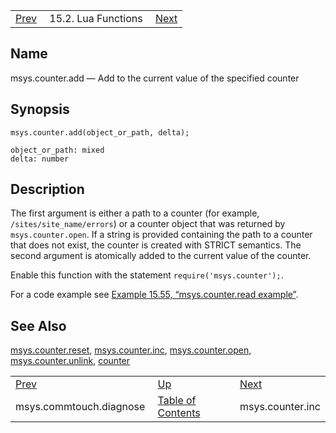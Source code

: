 |     |     |     |
| --- | --- | --- |
| [Prev](lua.ref.msys.commtouch.diagnose)  | 15.2. Lua Functions |  [Next](lua.ref.msys.counter.inc.php) |

<a name="lua.ref.msys.counter.add"></a>
## Name

msys.counter.add — Add to the current value of the specified counter

<a name="idp26382144"></a>
## Synopsis

`msys.counter.add(object_or_path, delta);`

```
object_or_path: mixed
delta: number
```
<a name="idp26384832"></a>
## Description

The first argument is either a path to a counter (for example, `/sites/site_name/errors`) or a counter object that was returned by `msys.counter.open`. If a string is provided containing the path to a counter that does not exist, the counter is created with STRICT semantics. The second argument is atomically added to the current value of the counter.

Enable this function with the statement `require('msys.counter');`.

For a code example see [Example 15.55, “msys.counter.read example”](lua.ref.msys.counter.read#lua.ref.msys.counter.read.example "Example 15.55. msys.counter.read example").

<a name="idp26389616"></a>
## See Also

[msys.counter.reset](lua.ref.msys.counter.reset "msys.counter.reset"), [msys.counter.inc](lua.ref.msys.counter.inc.php "msys.counter.inc"), [msys.counter.open](lua.ref.msys.counter.open.php "msys.counter.open"), [msys.counter.unlink](lua.ref.msys.counter.unlink.php "msys.counter.unlink"), [counter](console_commands.counter.php "counter")

|     |     |     |
| --- | --- | --- |
| [Prev](lua.ref.msys.commtouch.diagnose)  | [Up](lua.function.details.php) |  [Next](lua.ref.msys.counter.inc.php) |
| msys.commtouch.diagnose  | [Table of Contents](index) |  msys.counter.inc |
